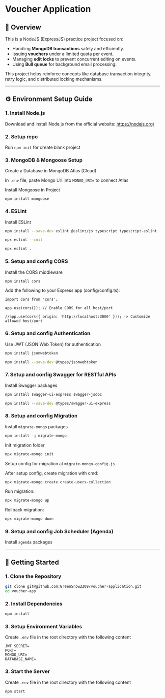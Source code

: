 # Voucher Application

## 📝 Overview

This is a NodeJS (ExpressJS) practice project focused on:

- Handling **MongoDB transactions** safely and efficiently.
- Issuing **vouchers** under a limited quota per event.
- Managing **edit locks** to prevent concurrent editing on events.
- Using **Bull queue** for background email processing.

This project helps reinforce concepts like database transaction integrity, retry logic, and distributed locking mechanisms.

---

## ⚙️ Environment Setup Guide

### 1. Install Node.js

Download and install Node.js from the official website:
https://nodejs.org/

### 2. Setup repo

Run `npm init` for create blank project

### 3. MongoDB & Mongoose Setup

Create a Database in MongoDB Atlas (Cloud)

In `.env` file, paste Mongo Uri into `MONGO_URI=` to connect Atlas

Install Mongoose in Project

`npm install mongoose`

### 4. ESLint

Install ESLint

```bash
npm install --save-dev eslint @eslint/js typescript typescript-eslint
```

```bash
npx eslint --init
```

```bash
npx eslint .
```

### 5. Setup and config CORS

Install the CORS middleware

```bash
npm install cors
```

Add the following to your Express app (config/config.ts):

```
import cors from 'cors';

app.use(cors()); // Enable CORS for all host/port

//app.use(cors({ origin: 'http://localhost:3000' })); -> Customize allowed host/port
```

### 6. Setup and config Authentication

Use JWT (JSON Web Token) for authentication

```bash
npm install jsonwebtoken
```

```bash
npm install --save-dev @types/jsonwebtoken
```

### 7. Setup and config Swagger for RESTful APIs

Install Swagger packages

```bash
npm install swagger-ui-express swagger-jsdoc
```

```bash
npm install --save-dev @types/swagger-ui-express
```

### 8. Setup and config Migration

Install ```migrate-mongo``` packages

```bash
npm install -g migrate-mongo
```

Init migration folder

```bash
npx migrate-mongo init
```

Setup config for migration at ```migrate-mongo-config.js```

After setup config, create migration with cmd:

```bash
npx migrate-mongo create create-users-collection
```

Run migration:

```bash
npx migrate-mongo up
```

Rollback migration:

```bash
npx migrate-mongo down
```

### 9. Setup and config Job Scheduler (Agenda)

Install ```agenda``` packages

---

## 🚀 Getting Started

### 1. Clone the Repository

```bash
git clone git@github.com:GreenSnow2209/voucher-application.git
cd voucher-app
```

### 2. Install Dependencies

```bash
npm install
```

### 3. Setup Environment Variables

Create `.env` file in the root directory with the following content

```
JWT_SECRET=
PORT=
MONGO_URI=
DATABASE_NAME=
```

### 3. Start the Server

Create `.env` file in the root directory with the following content

```bash
npm start
```

